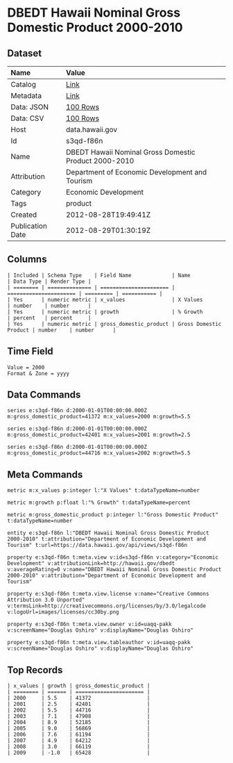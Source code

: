 # DBEDT Hawaii Nominal Gross Domestic Product 2000-2010

## Dataset

| Name | Value |
| :--- | :---- |
| Catalog | [Link](https://catalog.data.gov/dataset/dbedt-hawaii-nominal-gross-domestic-product-2000-2010-59862) |
| Metadata | [Link](https://data.hawaii.gov/api/views/s3qd-f86n) |
| Data: JSON | [100 Rows](https://data.hawaii.gov/api/views/s3qd-f86n/rows.json?max_rows=100) |
| Data: CSV | [100 Rows](https://data.hawaii.gov/api/views/s3qd-f86n/rows.csv?max_rows=100) |
| Host | data.hawaii.gov |
| Id | s3qd-f86n |
| Name | DBEDT Hawaii Nominal Gross Domestic Product 2000-2010 |
| Attribution | Department of Economic Development and Tourism |
| Category | Economic Development |
| Tags | product |
| Created | 2012-08-28T19:49:41Z |
| Publication Date | 2012-08-29T01:30:19Z |

## Columns

```ls
| Included | Schema Type    | Field Name             | Name                   | Data Type | Render Type |
| ======== | ============== | ====================== | ====================== | ========= | =========== |
| Yes      | numeric metric | x_values               | X Values               | number    | number      |
| Yes      | numeric metric | growth                 | % Growth               | percent   | percent     |
| Yes      | numeric metric | gross_domestic_product | Gross Domestic Product | number    | number      |
```

## Time Field

```ls
Value = 2000
Format & Zone = yyyy
```

## Data Commands

```ls
series e:s3qd-f86n d:2000-01-01T00:00:00.000Z m:gross_domestic_product=41372 m:x_values=2000 m:growth=5.5

series e:s3qd-f86n d:2000-01-01T00:00:00.000Z m:gross_domestic_product=42401 m:x_values=2001 m:growth=2.5

series e:s3qd-f86n d:2000-01-01T00:00:00.000Z m:gross_domestic_product=44716 m:x_values=2002 m:growth=5.5
```

## Meta Commands

```ls
metric m:x_values p:integer l:"X Values" t:dataTypeName=number

metric m:growth p:float l:"% Growth" t:dataTypeName=percent

metric m:gross_domestic_product p:integer l:"Gross Domestic Product" t:dataTypeName=number

entity e:s3qd-f86n l:"DBEDT Hawaii Nominal Gross Domestic Product 2000-2010" t:attribution="Department of Economic Development and Tourism" t:url=https://data.hawaii.gov/api/views/s3qd-f86n

property e:s3qd-f86n t:meta.view v:id=s3qd-f86n v:category="Economic Development" v:attributionLink=http://hawaii.gov/dbedt v:averageRating=0 v:name="DBEDT Hawaii Nominal Gross Domestic Product 2000-2010" v:attribution="Department of Economic Development and Tourism"

property e:s3qd-f86n t:meta.view.license v:name="Creative Commons Attribution 3.0 Unported" v:termsLink=http://creativecommons.org/licenses/by/3.0/legalcode v:logoUrl=images/licenses/cc30by.png

property e:s3qd-f86n t:meta.view.owner v:id=uaqq-pakk v:screenName="Douglas Oshiro" v:displayName="Douglas Oshiro"

property e:s3qd-f86n t:meta.view.tableauthor v:id=uaqq-pakk v:screenName="Douglas Oshiro" v:displayName="Douglas Oshiro"
```

## Top Records

```ls
| x_values | growth | gross_domestic_product | 
| ======== | ====== | ====================== | 
| 2000     | 5.5    | 41372                  | 
| 2001     | 2.5    | 42401                  | 
| 2002     | 5.5    | 44716                  | 
| 2003     | 7.1    | 47908                  | 
| 2004     | 8.9    | 52185                  | 
| 2005     | 9.0    | 56869                  | 
| 2006     | 7.6    | 61194                  | 
| 2007     | 4.9    | 64212                  | 
| 2008     | 3.0    | 66119                  | 
| 2009     | -1.0   | 65428                  | 
```